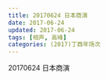 ```yaml
---
title: 20170624 日本商演
date: 2017-06-24
updated: 2017-06-24
tags: [相声, 高峰] 
categories: (2017)丁酉年场次 
---
```

20170624 日本商演

